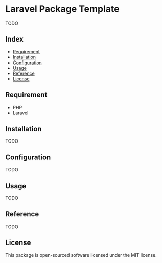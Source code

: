 # Laravel Package Template

TODO

## Index

- [Requirement](#requirement)
- [Installation](#installation)
- [Configuration](#configuration)
- [Usage](#usage)
- [Reference](#reference)
- [License](#license)

## Requirement

- PHP
- Laravel

## Installation

TODO

## Configuration

TODO

## Usage

TODO

## Reference

TODO

## License

This package is open-sourced software licensed under the MIT license.

